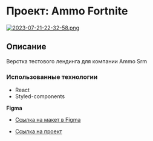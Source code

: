 # Проект: Ammo Fortnite

[![2023-07-21-22-32-58.png](https://i.postimg.cc/FsTBPyVY/2023-07-21-22-32-58.png)](https://postimg.cc/D8b60bDh)


## Описание
Верстка тестового лендинга для компании Ammo Srm

### Использованные технологии

* React
* Styled-components


**Figma**

* [Ссылка на макет в Figma](https://www.figma.com/file/UFoGNAfwyXY6Nf7JVtI6EO/%D0%9B%D0%B5%D0%BD%D0%B4%D0%B8%D0%BD%D0%B3-(Copy)-(Copy)?node-id=55%3A134)

* [Ссылка на проект](https://ammo-t2.vercel.app/)